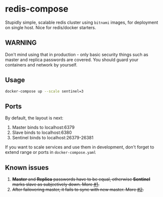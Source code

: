 # redis-compose
Stupidly simple, scalable redis cluster using `bitnami` images, for deployment on single host.
Nice for redis/docker starters. 

## WARNING
Don't mind using that in production - only basic security things such as master and replica passwords are covered.
You should guard your containers and network by yourself.

## Usage
```bash
docker-compose up --scale sentinel=3
```

## Ports
By default, the layout is next:
1. Master binds to localhost:6379
2. Slave binds to localhost:6380
3. Sentinel binds to localhost:26379-26381

If you want to scale services and use them in development, don't forget to extend range or ports in `docker-compose.yaml`

## Known issues
1. ~~<b>Master</b> and <b>Replica</b> passwords have to be equal, otherwise <b>Sentinel</b> marks slave as subjectively down. More [#1](https://github.com/h0tw4t3r/redis-compose/issues/1).~~
2. ~~After failovering master, it fails to sync with new master. More [#2](https://github.com/h0tw4t3r/redis-compose/issues/2).~~
